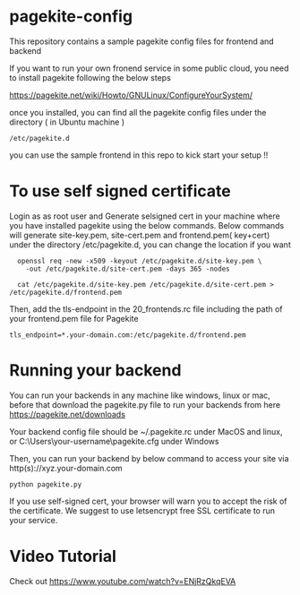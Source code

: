 # pagekite-config
This repository contains a sample pagekite config files for frontend and backend

If you want to run your own fronend service in some public cloud, you need to install pagekite following the below steps

https://pagekite.net/wiki/Howto/GNULinux/ConfigureYourSystem/

once you installed, you can find all the pagekite config files under the directory ( in Ubuntu machine ) 

```
/etc/pagekite.d
```

you can use the sample frontend in this repo to kick start your setup !!

# To use self signed certificate

Login as as root user and Generate selsigned cert in your machine where you have installed pagekite using the below commands. Below commands will generate site-key.pem, site-cert.pem and frontend.pem( key+cert) under the directory /etc/pagekite.d, you can change the location if you want 

```
  openssl req -new -x509 -keyout /etc/pagekite.d/site-key.pem \
    -out /etc/pagekite.d/site-cert.pem -days 365 -nodes
```
```
  cat /etc/pagekite.d/site-key.pem /etc/pagekite.d/site-cert.pem > /etc/pagekite.d/frontend.pem
```

Then, add the tls-endpoint in the 20_frontends.rc file including the path of your frontend.pem file for Pagekite

```
tls_endpoint=*.your-domain.com:/etc/pagekite.d/frontend.pem

```

# Running your backend 

You can run your backends in any machine like windows, linux or mac, before that download the pagekite.py file to run your backends from here https://pagekite.net/downloads

Your backend config file should be ~/.pagekite.rc under MacOS and linux, or C:\Users\your-username\pagekite.cfg under Windows

Then, you can run your backend by below command to access your site via http(s)://xyz.your-domain.com


```
python pagekite.py

```

If you use self-signed cert, your browser will warn you to accept the risk of the certificate. We suggest to use letsencrypt free SSL certificate to run your service.

# Video Tutorial

Check out 
https://www.youtube.com/watch?v=ENjRzQkqEVA





